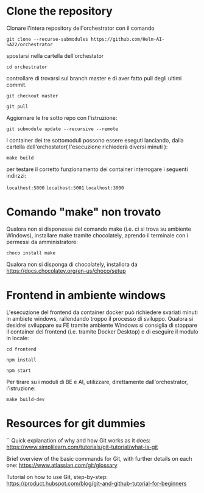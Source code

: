 # Clone the repository
Clonare l'intera repository dell'orchestrator con il comando 

`git clone --recurse-submodules https://github.com/Helm-AI-SA22/orchestrator`

spostarsi nella cartella dell'orchestator

`cd orchestrator`

controllare di trovarsi sul branch master e di aver fatto pull degli ultimi commit.

`git checkout master`

`git pull`

Aggiornare le tre sotto repo con l'istruzione: 

`git submodule update --recursive --remote`

I container dei tre sottomoduli possono essere eseguti  lanciando, dalla cartella dell'orchestator( l'esecuzione richiederà diversi minuti ): 

`make build` 

per testare il corretto funzionamento dei container interrogare i seguenti indirzzi: 

`localhost:5000`
`localhost:5001`
`localhost:3000`

# Comando "make" non trovato
Qualora non si disponesse del comando make (i.e. ci si trova su ambiente Windows), 
installare make tramite chocolately, aprendo il terminale con i permessi da amministratore: 

`choco install make`

Qualora non si disponga di chocolately, installora da https://docs.chocolatey.org/en-us/choco/setup

# Frontend in ambiente windows

L'esecuzione del frontend da container docker può richiedere svariati minuti in ambiete windows, rallendando troppo il processo di sviluppo. 
Qualora si desidrei sviluppare su FE tramite ambiente Windows si consiglia di stoppare il container del frontend (i.e. tramite Docker Desktop)
e di eseguire il modulo in locale: 

`cd frontend`

`npm install` 

`npm start`

Per tirare su i moduli di BE e AI, utilizzare, direttamente dall'orchestrator, l'istruzione:

`make build-dev` 

# Resources for git dummies

`` Quick explanation of why and how Git works as it does: https://www.simplilearn.com/tutorials/git-tutorial/what-is-git

Brief overview of the basic commands for Git, with further details on each one: https://www.atlassian.com/git/glossary

Tutorial on how to use Git, step-by-step: https://product.hubspot.com/blog/git-and-github-tutorial-for-beginners
